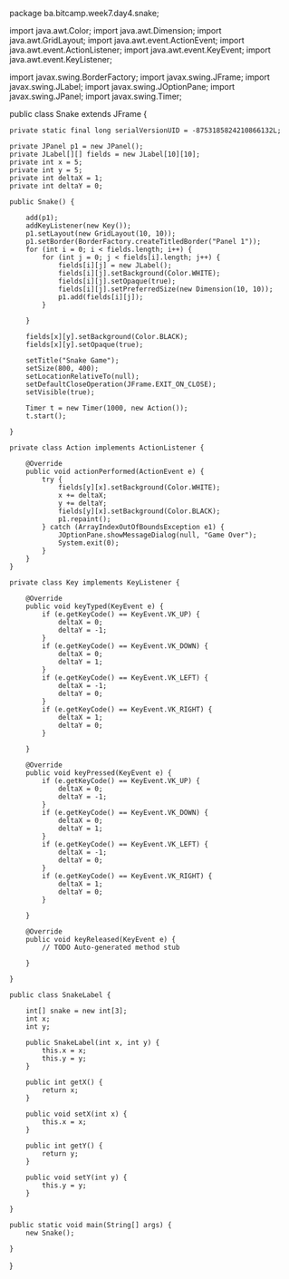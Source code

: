 
package ba.bitcamp.week7.day4.snake;

import java.awt.Color;
import java.awt.Dimension;
import java.awt.GridLayout;
import java.awt.event.ActionEvent;
import java.awt.event.ActionListener;
import java.awt.event.KeyEvent;
import java.awt.event.KeyListener;

import javax.swing.BorderFactory;
import javax.swing.JFrame;
import javax.swing.JLabel;
import javax.swing.JOptionPane;
import javax.swing.JPanel;
import javax.swing.Timer;

public class Snake extends JFrame {

	private static final long serialVersionUID = -8753185824210866132L;

	private JPanel p1 = new JPanel();
	private JLabel[][] fields = new JLabel[10][10];
	private int x = 5;
	private int y = 5;
	private int deltaX = 1;
	private int deltaY = 0;

	public Snake() {

		add(p1);
		addKeyListener(new Key());
		p1.setLayout(new GridLayout(10, 10));
		p1.setBorder(BorderFactory.createTitledBorder("Panel 1"));
		for (int i = 0; i < fields.length; i++) {
			for (int j = 0; j < fields[i].length; j++) {
				fields[i][j] = new JLabel();
				fields[i][j].setBackground(Color.WHITE);
				fields[i][j].setOpaque(true);
				fields[i][j].setPreferredSize(new Dimension(10, 10));
				p1.add(fields[i][j]);
			}

		}

		fields[x][y].setBackground(Color.BLACK);
		fields[x][y].setOpaque(true);

		setTitle("Snake Game");
		setSize(800, 400);
		setLocationRelativeTo(null);
		setDefaultCloseOperation(JFrame.EXIT_ON_CLOSE);
		setVisible(true);

		Timer t = new Timer(1000, new Action());
		t.start();

	}

	private class Action implements ActionListener {

		@Override
		public void actionPerformed(ActionEvent e) {
			try {
				fields[y][x].setBackground(Color.WHITE);
				x += deltaX;
				y += deltaY;
				fields[y][x].setBackground(Color.BLACK);
				p1.repaint();
			} catch (ArrayIndexOutOfBoundsException e1) {
				JOptionPane.showMessageDialog(null, "Game Over");
				System.exit(0);
			}
		}
	}

	private class Key implements KeyListener {

		@Override
		public void keyTyped(KeyEvent e) {
			if (e.getKeyCode() == KeyEvent.VK_UP) {
				deltaX = 0;
				deltaY = -1;
			}
			if (e.getKeyCode() == KeyEvent.VK_DOWN) {
				deltaX = 0;
				deltaY = 1;
			}
			if (e.getKeyCode() == KeyEvent.VK_LEFT) {
				deltaX = -1;
				deltaY = 0;
			}
			if (e.getKeyCode() == KeyEvent.VK_RIGHT) {
				deltaX = 1;
				deltaY = 0;
			}

		}

		@Override
		public void keyPressed(KeyEvent e) {
			if (e.getKeyCode() == KeyEvent.VK_UP) {
				deltaX = 0;
				deltaY = -1;
			}
			if (e.getKeyCode() == KeyEvent.VK_DOWN) {
				deltaX = 0;
				deltaY = 1;
			}
			if (e.getKeyCode() == KeyEvent.VK_LEFT) {
				deltaX = -1;
				deltaY = 0;
			}
			if (e.getKeyCode() == KeyEvent.VK_RIGHT) {
				deltaX = 1;
				deltaY = 0;
			}

		}

		@Override
		public void keyReleased(KeyEvent e) {
			// TODO Auto-generated method stub

		}

	}

	public class SnakeLabel {

		int[] snake = new int[3];
		int x;
		int y;

		public SnakeLabel(int x, int y) {
			this.x = x;
			this.y = y;
		}

		public int getX() {
			return x;
		}

		public void setX(int x) {
			this.x = x;
		}

		public int getY() {
			return y;
		}

		public void setY(int y) {
			this.y = y;
		}

	}

	public static void main(String[] args) {
		new Snake();

	}

}
